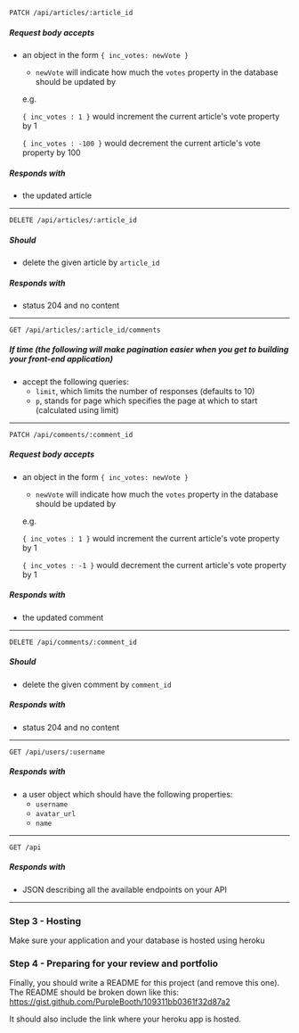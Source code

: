 
```http
PATCH /api/articles/:article_id
```

##### Request body accepts
- an object in the form `{ inc_votes: newVote }`

  * `newVote` will indicate how much the `votes` property in the database should be updated by

  e.g.

  `{ inc_votes : 1 }` would increment the current article's vote property by 1

  `{ inc_votes : -100 }` would decrement the current article's vote property by 100

##### Responds with
- the updated article

***

```http
DELETE /api/articles/:article_id
```
##### Should
- delete the given article by `article_id`

##### Responds with
- status 204 and no content

***

```http
GET /api/articles/:article_id/comments
```
##### If time  (the following will make pagination easier when you get to building your front-end application)
- accept the following queries:
  * `limit`, which limits the number of responses (defaults to 10)
  * `p`, stands for page which specifies the page at which to start (calculated using limit)

***

```http
PATCH /api/comments/:comment_id
```
##### Request body accepts
- an object in the form `{ inc_votes: newVote }`

  * `newVote` will indicate how much the `votes` property in the database should be updated by

  e.g.

  `{ inc_votes : 1 }` would increment the current article's vote property by 1

  `{ inc_votes : -1 }` would decrement the current article's vote property by 1

##### Responds with
- the updated comment

***

```http
DELETE /api/comments/:comment_id
```

##### Should
- delete the given comment by `comment_id`

##### Responds with
- status 204 and no content

***


```http
GET /api/users/:username
```

##### Responds with
- a user object which should have the following properties:
  * `username`
  * `avatar_url`
  * `name`

***

```http
GET /api
```
##### Responds with
- JSON describing all the available endpoints on your API

***

### Step 3 - Hosting

Make sure your application and your database is hosted using heroku

### Step 4 - Preparing for your review and portfolio

Finally, you should write a README for this project (and remove this one). The README should be broken down like this: https://gist.github.com/PurpleBooth/109311bb0361f32d87a2

It should also include the link where your heroku app is hosted.